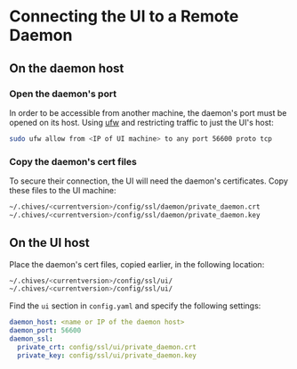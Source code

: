 # Connecting the UI to a Remote Daemon

## On the daemon host

### Open the daemon's port

In order to be accessible from another machine, the daemon's port must be opened on its host. Using [ufw](https://help.ubuntu.com/community/UFW) and restricting traffic to just the UI's host:

````bash
sudo ufw allow from <IP of UI machine> to any port 56600 proto tcp
````

### Copy the daemon's cert files

To secure their connection, the UI will need the daemon's certificates. Copy these files to the UI machine:

````bash
~/.chives/<currentversion>/config/ssl/daemon/private_daemon.crt
~/.chives/<currentversion>/config/ssl/daemon/private_daemon.key
````

## On the UI host

Place the daemon's cert files, copied earlier, in the following location:

````bash
~/.chives/<currentversion>/config/ssl/ui/
~/.chives/<currentversion>/config/ssl/ui/
````

Find the `ui` section in `config.yaml` and specify the following settings:

````yaml
daemon_host: <name or IP of the daemon host>
daemon_port: 56600
daemon_ssl:
  private_crt: config/ssl/ui/private_daemon.crt
  private_key: config/ssl/ui/private_daemon.key
````
